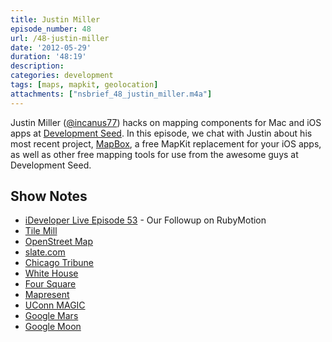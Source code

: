 ```yaml
---
title: Justin Miller
episode_number: 48
url: /48-justin-miller
date: '2012-05-29'
duration: '48:19'
description:
categories: development
tags: [maps, mapkit, geolocation]
attachments: ["nsbrief_48_justin_miller.m4a"]
---
```


Justin Miller ([@incanus77](http://twitter.com/incanus77)) hacks on mapping components for Mac and iOS apps at [Development Seed](http://developmentseed.org/). In this episode, we chat with Justin about his most recent project, [MapBox](http://mapbox.com/), a free MapKit replacement for your iOS apps, as well as other free mapping tools for use from the awesome guys at Development Seed.

## Show Notes
- [iDeveloper Live Episode 53](http://ideveloper.tv/blog/2012/05/ideveloperlive-episode-53/) - Our Followup on RubyMotion
- [Tile Mill](http://mapbox.com/tilemill/)
- [OpenStreet Map](http://www.openstreetmap.org/)
- [slate.com](http://slate.com/)
- [Chicago Tribune](http://www.chicagotribune.com/)
- [White House](http://whitehouse.gov/)
- [Four Square](https://foursquare.com/)
- [Mapresent](http://mapbox.com/mapresent/)
- [UConn MAGIC](http://magic.lib.uconn.edu)
- [Google Mars](http://www.google.com/mars/)
- [Google Moon](http://www.google.com/moon/)
